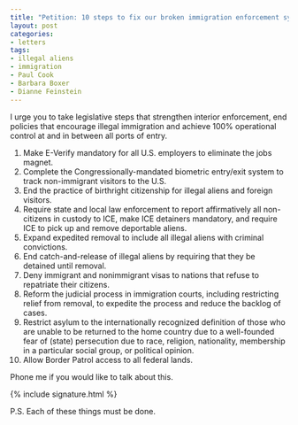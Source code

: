 ```yaml
---
title: "Petition: 10 steps to fix our broken immigration enforcement system"
layout: post
categories:
- letters
tags:
- illegal aliens
- immigration
- Paul Cook
- Barbara Boxer
- Dianne Feinstein
---
```


I urge you to take legislative steps that strengthen interior enforcement, end policies that encourage illegal immigration and achieve 100% operational control at and in between all ports of entry.

1. Make E-Verify mandatory for all U.S. employers to eliminate the jobs magnet.
2. Complete the Congressionally-mandated biometric entry/exit system to track non-immigrant visitors to the U.S.
3. End the practice of birthright citizenship for illegal aliens and foreign visitors.
4. Require state and local law enforcement to report affirmatively all non-citizens in custody to ICE, make ICE detainers mandatory, and require ICE to pick up and remove deportable aliens.
5. Expand expedited removal to include all illegal aliens with criminal convictions.
6. End catch-and-release of illegal aliens by requiring that they be detained until removal.
7. Deny immigrant and nonimmigrant visas to nations that refuse to repatriate their citizens.
8. Reform the judicial process in immigration courts, including restricting relief from removal, to expedite the process and reduce the backlog of cases.
9. Restrict asylum to the internationally recognized definition of those who are unable to be returned to the home country due to a well-founded fear of (state) persecution due to race, religion, nationality, membership in a particular social group, or political opinion.
10. Allow Border Patrol access to all federal lands.

Phone me if you would like to talk about this.

{% include signature.html %}

P.S. Each of these things must be done.